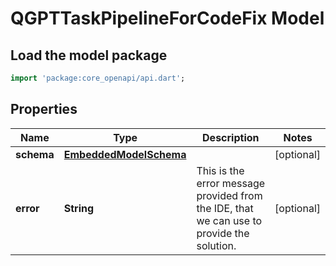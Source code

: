 # QGPTTaskPipelineForCodeFix Model

## Load the model package
```dart
import 'package:core_openapi/api.dart';
```

## Properties
Name | Type | Description | Notes
------------ | ------------- | ------------- | -------------
**schema** | [**EmbeddedModelSchema**](EmbeddedModelSchema) |  | [optional] 
**error** | **String** | This is the error message provided from the IDE, that we can use to provide the solution. | [optional] 




